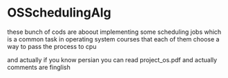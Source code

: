 
# OSSchedulingAlg

these bunch of cods are aboout implementing some scheduling jobs which is a common task in operating system
courses that each of them choose a way to pass the process to cpu

and actually if you know persian you can read project_os.pdf and actually comments are finglish